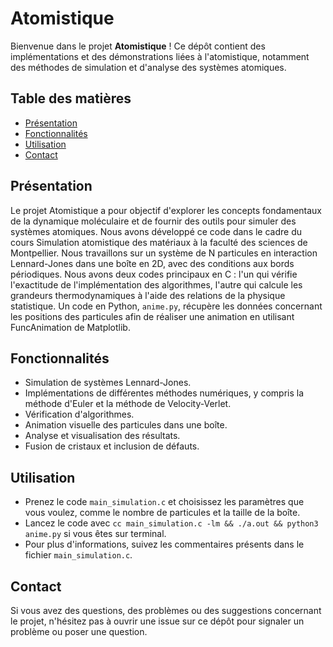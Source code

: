 # Atomistique

Bienvenue dans le projet **Atomistique** ! Ce dépôt contient des implémentations et des démonstrations liées à l'atomistique, notamment des méthodes de simulation et d'analyse des systèmes atomiques.

## Table des matières

- [Présentation](#présentation)
- [Fonctionnalités](#fonctionnalités)
- [Utilisation](#utilisation)
- [Contact](#contact)

## Présentation

Le projet Atomistique a pour objectif d'explorer les concepts fondamentaux de la dynamique moléculaire et de fournir des outils pour simuler des systèmes atomiques. Nous avons développé ce code dans le cadre du cours Simulation atomistique des matériaux à la faculté des sciences de Montpellier. Nous travaillons sur un système de N particules en interaction Lennard-Jones dans une boîte en 2D, avec des conditions aux bords périodiques. Nous avons deux codes principaux en C : l'un qui vérifie l'exactitude de l'implémentation des algorithmes, l'autre qui calcule les grandeurs thermodynamiques à l'aide des relations de la physique statistique. Un code en Python, `anime.py`, récupère les données concernant les positions des particules afin de réaliser une animation en utilisant FuncAnimation de Matplotlib.

## Fonctionnalités

- Simulation de systèmes Lennard-Jones.
- Implémentations de différentes méthodes numériques, y compris la méthode d'Euler et la méthode de Velocity-Verlet.
- Vérification d'algorithmes.
- Animation visuelle des particules dans une boîte.
- Analyse et visualisation des résultats.
- Fusion de cristaux et inclusion de défauts.

## Utilisation 

- Prenez le code `main_simulation.c` et choisissez les paramètres que vous voulez, comme le nombre de particules et la taille de la boîte.
- Lancez le code avec `cc main_simulation.c -lm && ./a.out && python3 anime.py` si vous êtes sur terminal.
- Pour plus d'informations, suivez les commentaires présents dans le fichier `main_simulation.c`.

## Contact

Si vous avez des questions, des problèmes ou des suggestions concernant le projet, n'hésitez pas à ouvrir une issue sur ce dépôt pour signaler un problème ou poser une question.
